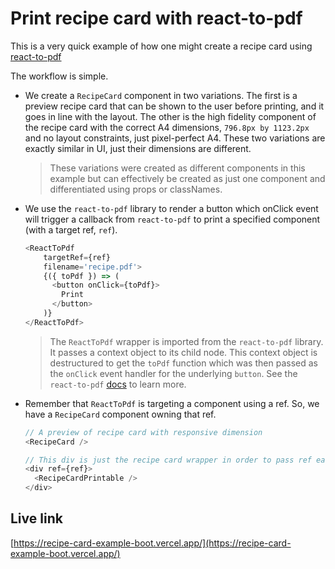 # Print recipe card with react-to-pdf

This is a very quick example of how one might create a recipe card using [react-to-pdf](https://npmjs.com/package/react-to-pdf)

The workflow is simple.

- We create a `RecipeCard` component in two variations. The first is a preview recipe card that can be shown to the user before printing, and it goes in line with the layout. The other is the high fidelity component of the recipe card with the correct A4 dimensions, `796.8px by 1123.2px` and no layout constraints, just pixel-perfect A4. These two variations are exactly similar in UI, just their dimensions are different.

  > These variations were created as different components in this example but can effectively be created as just one component and differentiated using props or classNames.

- We use the `react-to-pdf` library to render a button which onClick event will trigger a callback from `react-to-pdf` to print a specified component (with a target ref, `ref`).

  ```JavaScript
  <ReactToPdf
      targetRef={ref}
      filename='recipe.pdf'>
      {({ toPdf }) => (
        <button onClick={toPdf}>
          Print
        </button>
      )}
  </ReactToPdf>
  ```

  > The `ReactToPdf` wrapper is imported from the `react-to-pdf` library. It passes a context object to its child node. This context object is destructured to get the `toPdf` function which was then passed as the `onClick` event handler for the underlying `button`. See the `react-to-pdf` [docs](https://npmjs.com/package/react-to-pdf) to learn more.

- Remember that `ReactToPdf` is targeting a component using a ref. So, we have a `RecipeCard` component owning that ref.

  ```JavaScript
  // A preview of recipe card with responsive dimension
  <RecipeCard />

  // This div is just the recipe card wrapper in order to pass ref easily. We style it to hide it from the UI, and inside, we have a printable recipe card with precise A4 dimensions.
  <div ref={ref}>
    <RecipeCardPrintable />
  </div>
  ```

## Live link

[https://recipe-card-example-boot.vercel.app/](https://recipe-card-example-boot.vercel.app/)
